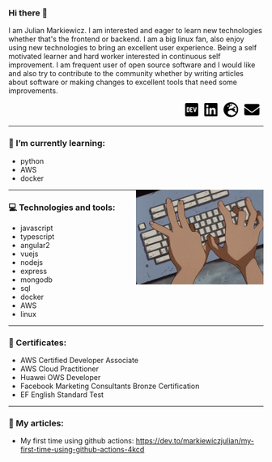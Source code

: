 ### Hi there 👋

I am Julian Markiewicz. I am interested and eager to learn new technologies whether that's the frontend or backend. I am a big linux fan, also enjoy using new technologies to bring an excellent user experience. Being a self motivated learner and hard worker interested in continuous self improvement. I am frequent user of open source software and I would like and also try to contribute to the community whether by writing articles about software or making changes to excellent tools that need some improvements.

<div align="right">
<a href="https://dev.to/markiewiczjulian"><img height="30" src="./assets/dev-brands.png"></a>&nbsp;&nbsp;
<a href="https://www.linkedin.com/in/julian-markiewicz-628860191/"><img height="30" src="./assets/linkedin-brands.png"></a>&nbsp;&nbsp;
<a href="https://markiewiczjulian.github.io/"><img height="30" src="./assets/globe-europe-solid.png"></a>&nbsp;&nbsp;
<a href="mailto:markiewicz.julian@gmail.com"><img height="30" src="./assets/envelope-solid.png"></a>&nbsp;&nbsp;
</div>

---

### 🌱 I’m currently learning:
  - python
  - AWS
  - docker
 
<img src="./assets/typing.gif" width="50%" align="right" />

---
### 💻 Technologies and tools:

  - javascript
  - typescript
  - angular2
  - vuejs
  - nodejs
  - express
  - mongodb
  - sql
  - docker
  - AWS
  - linux
---
### 📜 Certificates:
  - AWS Certified Developer Associate
  - AWS Cloud Practitioner
  - Huawei OWS Developer
  - Facebook Marketing Consultants Bronze Certification
  - EF English Standard Test
---
### 📰 My articles:
  - My first time using github actions: https://dev.to/markiewiczjulian/my-first-time-using-github-actions-4kcd
